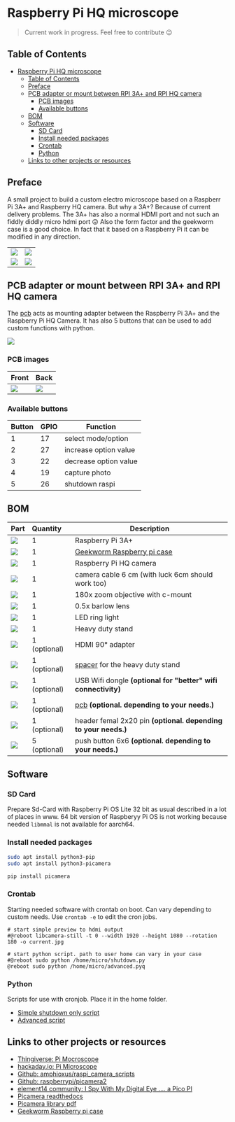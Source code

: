 # Raspberry Pi HQ microscope

> Current work in progress. Feel free to contribute 😉

## Table of Contents

- [Raspberry Pi HQ microscope](#raspberry-pi-hq-microscope)
  - [Table of Contents](#table-of-contents)
  - [Preface](#preface)
  - [PCB adapter or mount between RPI 3A+ and RPI HQ camera](#pcb-adapter-or-mount-between-rpi-3a-and-rpi-hq-camera)
    - [PCB images](#pcb-images)
    - [Available buttons](#available-buttons)
  - [BOM](#bom)
  - [Software](#software)
    - [SD Card](#sd-card)
    - [Install needed packages](#install-needed-packages)
    - [Crontab](#crontab)
    - [Python](#python)
  - [Links to other projects or resources](#links-to-other-projects-or-resources)

## Preface

A small project to build a custom electro microscope based on a Raspberr Pi 3A+ and Raspberry HQ camera. 
But why a 3A+? Because of current delivery problems. The 3A+ has also a normal HDMI port and not such an
fiddly diddly micro hdmi port 😜 Also the form factor and the geekworm case is a good choice.
In fact that it based on a Raspberry Pi it can be modified in any direction.

|                        |                        |
| ---------------------- | ---------------------- |
| ![](pics/IMG_3219.JPG) | ![](pics/IMG_3221.JPG) |
| ![](pics/IMG_3220.JPG) | ![](pics/IMG_3222.JPG) |



## PCB adapter or mount between RPI 3A+ and RPI HQ camera

The [pcb](pcb/README.md) acts as mounting adapter between the Raspberry Pi 3A+ and the Raspberry Pi HQ Camera. 
It has also 5 buttons that can be used to add custom functions with python.

![](pics/IMG_3237.JPG)


### PCB images

| Front                             | Back                             |
| --------------------------------- | -------------------------------- |
| ![](pics/pcb/pcb-front.thumb.jpg) | ![](pics/pcb/pcb-back.thumb.jpg) |

### Available buttons

| Button | GPIO | Function              |
| ------ | ---- | --------------------- |
| 1      | 17   | select mode/option    |
| 2      | 27   | increase option value |
| 3      | 22   | decrease option value |
| 4      | 19   | capture photo         |
| 5      | 26   | shutdown raspi        |


## BOM

| Part                                                | Quantity     | Description                                                    |
| --------------------------------------------------- | :----------- | -------------------------------------------------------------- |
| ![](pics/bom/rpi-3a-plus.thumb.png)                 | 1            | Raspberry Pi 3A+                                               |
| ![](pics/bom/geekworm-rpi-3a-plus-case.thumb.jpg)   | 1            | [Geekworm Raspberry pi case](http://wiki.geekworm.com/P88)     |
| ![](pics/bom/rpi-hq-camera.thumb.jpg)               | 1            | Raspberry Pi HQ camera                                         |
| ![](pics/bom/rpi-camera-cable.thumb.jpg)            | 1            | camera cable 6 cm (with luck 6cm should work too)              |
| ![](pics/bom/c-mount-180x-zoom-objective.thumb.jpg) | 1            | 180x zoom objective with c-mount                               |
| ![](pics/bom/barlow-lens-0.5x.thumb.jpg)            | 1            | 0.5x barlow lens                                               |
| ![](pics/bom/led-ring-light.thumb.jpg)              | 1            | LED ring light                                                 |
| ![](pics/bom/heavy-duty-stand.thumb.jpg)            | 1            | Heavy duty stand                                               |
| ![](pics/bom/hdmi-90-adapter.thumb.jpg)             | 1 (optional) | HDMI 90° adapter                                               |
| ![](spacer/spacer.thumb.png)                        | 1 (optional) | [spacer](spacer/README.md) for the heavy duty stand            |
| ![](pics/bom/edimax-usb-wifi.thumb.jpg)             | 1 (optional) | USB Wifi dongle **(optional for "better" wifi connectivity)**  |
| ![](pics/pcb/pcb-front.thumb.jpg)                   | 1 (optional) | [pcb](pcb/README.md) **(optional. depending to your needs.)**                       |
| ![](pics/bom/header-female-40pin-2x20.thumb.jpg)    | 1 (optional) | header femal 2x20 pin **(optional. depending to your needs.)** |
| ![](pics/bom/push-button.thumb.jpg)                 | 5 (optional) | push button 6x6 **(optional. depending to your needs.)**       |

## Software

### SD Card

Prepare Sd-Card with Raspberry Pi OS Lite 32 bit as usual described in a lot of places in www. 
64 bit version of Raspberyy Pi OS is not working because needed ```libmmal``` is not available for aarch64.

### Install needed packages

```bash
sudo apt install python3-pip
sudo apt install python3-picamera

pip install picamera
```

### Crontab

Starting needed software with crontab on boot. Can vary depending to custom needs. Use ```crontab -e``` to edit the cron jobs.

```
# start simple preview to hdmi output
#@reboot libcamera-still -t 0 --width 1920 --height 1080 --rotation 180 -o current.jpg

# start python script. path to user home can vary in your case
#@reboot sudo python /home/micro/shutdown.py
@reboot sudo python /home/micro/advanced.pyq
```

### Python

Scripts for use with cronjob. Place it in the home folder.

* [Simple shutdown only script](src/shutdown.py)
* [Advanced script](src/advanced.py)


## Links to other projects or resources

* [Thingiverse: Pi Mocroscope](https://www.thingiverse.com/thing:3920261)
* [hackaday.io: Pi Microscope](https://hackaday.io/project/167996-pi-microscope)
* [Github: amphioxus/raspi_camera_scripts](https://github.com/raspberrypi/picamera2)
* [Github: raspberrypi/picamera2](https://github.com/amphioxus/raspi_camera_scripts)
* [element14 community: I Spy With My Digital Eye .... a Pico PI](https://community.element14.com/challenges-projects/project14/offtheshelf/b/blog/posts/i-spy-with-my-digital-eye-a-pico-pi)
* [Picamera readthedocs](https://picamera.readthedocs.io/en/latest/)
* [Picamera library pdf](https://datasheets.raspberrypi.com/camera/picamera2-manual.pdf)
* [Geekworm Raspberry pi case](http://wiki.geekworm.com/P88)